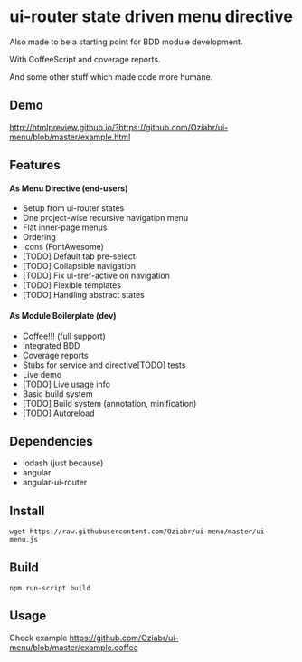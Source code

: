 # ui-router state driven menu directive

Also made to be a starting point for BDD module development.

With CoffeeScript and coverage reports.

And some other stuff which made code more humane.

## Demo

http://htmlpreview.github.io/?https://github.com/Oziabr/ui-menu/blob/master/example.html

## Features

#### As Menu Directive (end-users)

- Setup from ui-router states
- One project-wise recursive navigation menu
- Flat inner-page menus
- Ordering
- Icons (FontAwesome)
- [TODO] Default tab pre-select
- [TODO] Collapsible navigation
- [TODO] Fix ui-sref-active on navigation
- [TODO] Flexible templates
- [TODO] Handling abstract states

#### As Module Boilerplate (dev)

- Coffee!!! (full support)
- Integrated BDD
- Coverage reports
- Stubs for service and directive[TODO] tests
- Live demo
- [TODO] Live usage info
- Basic build system
- [TODO] Build system (annotation, minification)
- [TODO] Autoreload

## Dependencies

- lodash (just because)
- angular
- angular-ui-router

## Install

```wget https://raw.githubusercontent.com/Oziabr/ui-menu/master/ui-menu.js```

## Build

```npm run-script build```

## Usage

Check example https://github.com/Oziabr/ui-menu/blob/master/example.coffee